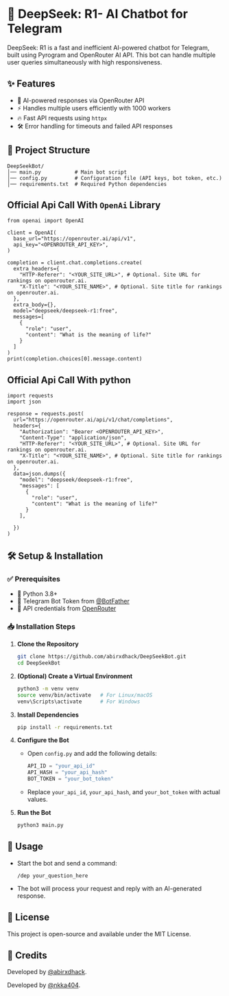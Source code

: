 
# 🤖 DeepSeek: R1- AI Chatbot for Telegram  

DeepSeek: R1 is a fast and inefficient AI-powered chatbot for Telegram, built using Pyrogram and OpenRouter AI API. This bot can handle multiple user queries simultaneously with high responsiveness.  

## ✨ Features  
- 🚀 AI-powered responses via OpenRouter API  
- ⚡ Handles multiple users efficiently with 1000 workers  
- 🔥 Fast API requests using `httpx` 
- 🛠️ Error handling for timeouts and failed API responses  

## 📂 Project Structure  
```
DeepSeekBot/
│── main.py           # Main bot script
│── config.py         # Configuration file (API keys, bot token, etc.)
│── requirements.txt  # Required Python dependencies
```

## Official Api Call With `OpenAi` Library
```
from openai import OpenAI

client = OpenAI(
  base_url="https://openrouter.ai/api/v1",
  api_key="<OPENROUTER_API_KEY>",
)

completion = client.chat.completions.create(
  extra_headers={
    "HTTP-Referer": "<YOUR_SITE_URL>", # Optional. Site URL for rankings on openrouter.ai.
    "X-Title": "<YOUR_SITE_NAME>", # Optional. Site title for rankings on openrouter.ai.
  },
  extra_body={},
  model="deepseek/deepseek-r1:free",
  messages=[
    {
      "role": "user",
      "content": "What is the meaning of life?"
    }
  ]
)
print(completion.choices[0].message.content)
```
## Official Api Call With python
```
import requests
import json

response = requests.post(
  url="https://openrouter.ai/api/v1/chat/completions",
  headers={
    "Authorization": "Bearer <OPENROUTER_API_KEY>",
    "Content-Type": "application/json",
    "HTTP-Referer": "<YOUR_SITE_URL>", # Optional. Site URL for rankings on openrouter.ai.
    "X-Title": "<YOUR_SITE_NAME>", # Optional. Site title for rankings on openrouter.ai.
  },
  data=json.dumps({
    "model": "deepseek/deepseek-r1:free",
    "messages": [
      {
        "role": "user",
        "content": "What is the meaning of life?"
      }
    ],
    
  })
)
```

## 🛠️ Setup & Installation  

### ✅ Prerequisites  
- 🐍 Python 3.8+  
- 🤖 Telegram Bot Token from [@BotFather](https://t.me/BotFather)  
- 🔑 API credentials from [OpenRouter](https://openrouter.ai/)  

### 📥 Installation Steps  

1. **Clone the Repository**  
   ```sh
   git clone https://github.com/abirxdhack/DeepSeekBot.git
   cd DeepSeekBot
   ```

2. **(Optional) Create a Virtual Environment**  
   ```sh
   python3 -m venv venv
   source venv/bin/activate   # For Linux/macOS
   venv\Scripts\activate      # For Windows
   ```

3. **Install Dependencies**  
   ```sh
   pip install -r requirements.txt
   ```

4. **Configure the Bot**  
   - Open `config.py` and add the following details:  
     ```python
     API_ID = "your_api_id"
     API_HASH = "your_api_hash"
     BOT_TOKEN = "your_bot_token"
     ```
   - Replace `your_api_id`, `your_api_hash`, and `your_bot_token` with actual values.  

5. **Run the Bot**  
   ```sh
   python3 main.py
   ```

## 📝 Usage  
- Start the bot and send a command:  
  ```
  /dep your_question_here
  ```
- The bot will process your request and reply with an AI-generated response.  

## 📜 License  
This project is open-source and available under the MIT License.  

## 👤 Credits  
Developed by [@abirxdhack](https://github.com/abirxdhack).  

Developed by [@nkka404](https://t.me/nkka404).  
